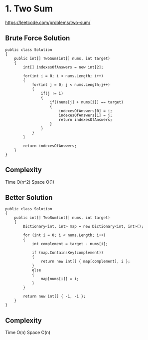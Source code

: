 # 1. Two Sum

https://leetcode.com/problems/two-sum/

## Brute Force Solution

    public class Solution
    {
        public int[] TwoSum(int[] nums, int target)
        {
            int[] indexesOfAnswers = new int[2];

            for(int i = 0; i < nums.Length; i++)
            {
                for(int j = 0; j < nums.Length;j++)
                {
                    if(j != i)
                    {
                        if((nums[j] + nums[i]) == target)
                        {
                            indexesOfAnswers[0] = i;
                            indexesOfAnswers[1] = j;
                            return indexesOfAnswers;
                        }
                    }
                }
            }

            return indexesOfAnswers;
        }
    }

## Complexity

Time O(n^2)
Space O(1)

## Better Solution

    public class Solution
    {
        public int[] TwoSum(int[] nums, int target)
        {
            Dictionary<int, int> map = new Dictionary<int, int>();

            for (int i = 0; i < nums.Length; i++)
            {
                int complement = target - nums[i];

                if (map.ContainsKey(complement))
                {
                    return new int[] { map[complement], i };
                }
                else
                {
                    map[nums[i]] = i;
                }
            }

            return new int[] { -1, -1 };
        }
    }

## Complexity

Time O(n)
Space O(n)
